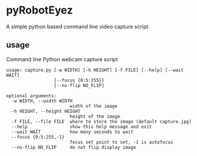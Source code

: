 # pyRobotEyez
A simple python based command line video capture script

## usage

Command line Python webcam capture script

```
usage: capture.py [-w WIDTH] [-h HEIGHT] [-f FILE] [--help] [--wait WAIT]
                  [--focus {0:5:255}]
                  [--no-flip NO_FLIP]

optional arguments:
  -w WIDTH, --width WIDTH
                        width of the image
  -h HEIGHT, --height HEIGHT
                        height of the image
  -f FILE, --file FILE  where to store the image (default capture.jpg)
  --help                show this help message and exit
  --wait WAIT           how many seconds to wait
  --focus {0:5:255,-1}
                        focus set point to set, -1 is autofocus
  --no-flip NO_FLIP     do not flip display image
  ```
